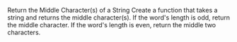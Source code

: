 Return the Middle Character(s) of a String
Create a function that takes a string and returns the middle character(s). If the word's length is odd, return the middle character. If the word's length is even, return the middle two characters.
